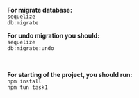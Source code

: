 <strong>For migrate database:</strong>
<br/>
<code>sequelize db:migrate</code> <br/>

<strong>For undo migration you should:</strong>
<br/>
<code>sequelize db:migrate:undo</code>

<br/>

<strong>For starting of the project, you should run: </strong>
<br/>
<code>npm install</code>
<br/> 
<code>npm tun task1</code>